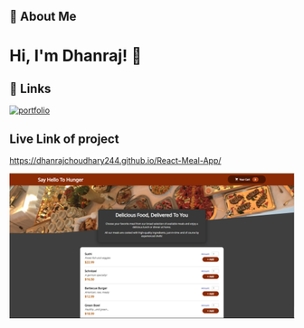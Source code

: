 ## 🚀 About Me  

# Hi, I'm Dhanraj! 👋  
## 🔗 Links  
[![portfolio](https://img.shields.io/badge/my_portfolio-1DA1F2?style=for-the-badge&logo=ko-fi&logoColor=white)](https://dhanrajchoudhary244.github.io/Static-service-page/)  
             
## Live Link of project
https://dhanrajchoudhary244.github.io/React-Meal-App/ 

![Screen shot](./img.png)
